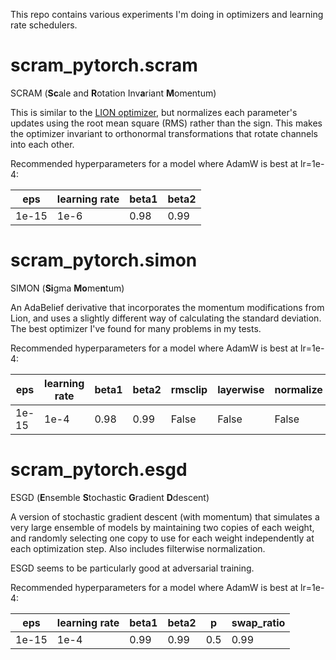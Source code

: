 This repo contains various experiments I'm doing in optimizers and learning rate schedulers.

# scram_pytorch.scram
SCRAM (**Sc**ale and **R**otation Inv**a**riant **M**omentum)

This is similar to the [LION optimizer](https://github.com/lucidrains/lion-pytorch), but normalizes each parameter's updates using the root mean square (RMS) rather than the sign. This makes the optimizer invariant
to orthonormal transformations that rotate channels into each other.

Recommended hyperparameters for a model where AdamW is best at lr=1e-4:

|eps|learning rate|beta1|beta2|
|---|---|---|---|
|1e-15|1e-6|0.98|0.99|

# scram_pytorch.simon
SIMON (**Si**gma **Mo**me**n**tum)
 
An AdaBelief derivative that incorporates the momentum modifications from Lion, and uses a slightly different way
of calculating the standard deviation. The best optimizer I've found for many problems in my tests.

Recommended hyperparameters for a model where AdamW is best at lr=1e-4:

|eps|learning rate|beta1|beta2|rmsclip|layerwise|normalize|
|---|---|---|---|---|---|---|
|1e-15|1e-4|0.98|0.99|False|False|False|

# scram_pytorch.esgd
ESGD (**E**nsemble **S**tochastic **G**radient **D**descent)

A version of stochastic gradient descent (with momentum) that simulates a very large ensemble of
models by maintaining two copies of each weight, and randomly selecting one copy to use for each
weight independently at each optimization step. Also includes filterwise normalization.

ESGD seems to be particularly good at adversarial training.

Recommended hyperparameters for a model where AdamW is best at lr=1e-4:

|eps|learning rate|beta1|beta2|p|swap_ratio|
|---|---|---|---|---|---|
|1e-15|1e-4|0.99|0.99|0.5|0.99|
